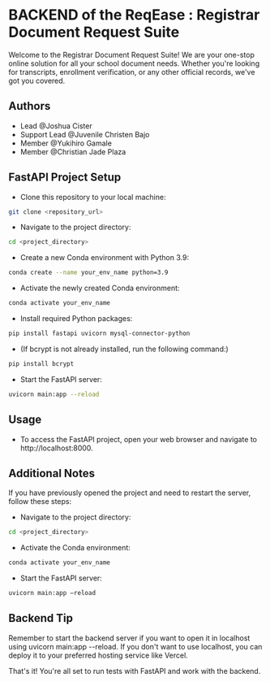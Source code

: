 # BACKEND of the ReqEase : Registrar Document Request Suite

Welcome to the Registrar Document Request Suite! We are your one-stop online solution for all your school document needs. Whether you're looking for transcripts, enrollment verification, or any other official records, we've got you covered. 

## Authors

- Lead @Joshua Cister
- Support Lead @Juvenile Christen Bajo
- Member @Yukihiro Gamale
- Member @Christian Jade Plaza

## FastAPI Project Setup

* Clone this repository to your local machine:

```bash
git clone <repository_url> 
```

* Navigate to the project directory:

```bash
cd <project_directory> 
```

* Create a new Conda environment with Python 3.9:

```bash
conda create --name your_env_name python=3.9 
```

* Activate the newly created Conda environment:

```bash
conda activate your_env_name 
```

* Install required Python packages:

```bash
pip install fastapi uvicorn mysql-connector-python 
```

* (If bcrypt is not already installed, run the following command:)

```bash
pip install bcrypt 
```

* Start the FastAPI server:

```bash
uvicorn main:app --reload 
```

## Usage

- To access the FastAPI project, open your web browser and navigate to http://localhost:8000.

## Additional Notes
If you have previously opened the project and need to restart the server, follow these steps:

* Navigate to the project directory:

```bash
cd <project_directory>
```

* Activate the Conda environment:

```bash
conda activate your_env_name
```

* Start the FastAPI server:

```bash
uvicorn main:app –reload
```

## Backend Tip

Remember to start the backend server if you want to open it in localhost using uvicorn main:app --reload. If you don't want to use localhost, you can deploy it to your preferred hosting service like Vercel.

That's it! You're all set to run tests with FastAPI and work with the backend.
